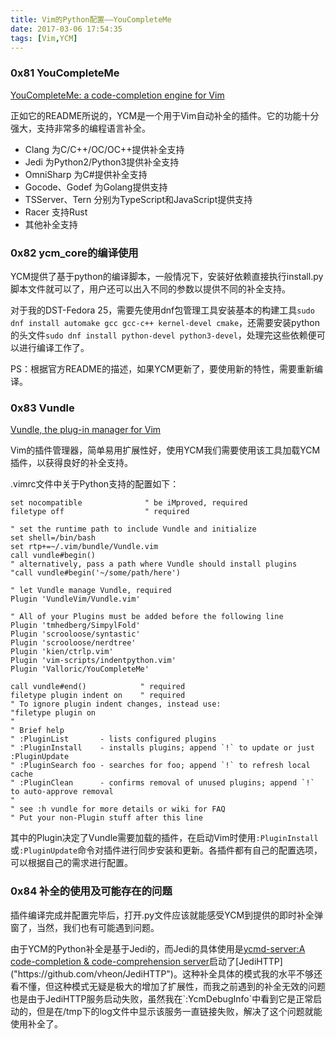 ```yaml
---
title: Vim的Python配置——YouCompleteMe
date: 2017-03-06 17:54:35
tags: [Vim,YCM]
---
```


### 0x81 YouCompleteMe
[YouCompleteMe: a code-completion engine for Vim]("https://github.com/Valloric/YouCompleteMe")

正如它的README所说的，YCM是一个用于Vim自动补全的插件。它的功能十分强大，支持非常多的编程语言补全。
* Clang 为C/C++/OC/OC++提供补全支持
* Jedi 为Python2/Python3提供补全支持
* OmniSharp 为C#提供补全支持
* Gocode、Godef 为Golang提供支持
* TSServer、Tern 分别为TypeScript和JavaScript提供支持
* Racer 支持Rust
* 其他补全支持

### 0x82 ycm_core的编译使用
YCM提供了基于python的编译脚本，一般情况下，安装好依赖直接执行install.py脚本文件就可以了，用户还可以出入不同的参数以提供不同的补全支持。

对于我的DST-Fedora 25，需要先使用dnf包管理工具安装基本的构建工具`sudo dnf install automake gcc gcc-c++ kernel-devel cmake`，还需要安装python的头文件`sudo dnf install python-devel python3-devel`，处理完这些依赖便可以进行编译工作了。

PS：根据官方README的描述，如果YCM更新了，要使用新的特性，需要重新编译。

### 0x83 Vundle
[Vundle, the plug-in manager for Vim]("https://github.com/VundleVim/Vundle.vim")

Vim的插件管理器，简单易用扩展性好，使用YCM我们需要使用该工具加载YCM插件，以获得良好的补全支持。

.vimrc文件中关于Python支持的配置如下：
```vim
set nocompatible              " be iMproved, required
filetype off                  " required

" set the runtime path to include Vundle and initialize
set shell=/bin/bash
set rtp+=~/.vim/bundle/Vundle.vim
call vundle#begin()
" alternatively, pass a path where Vundle should install plugins
"call vundle#begin('~/some/path/here')

" let Vundle manage Vundle, required
Plugin 'VundleVim/Vundle.vim'

" All of your Plugins must be added before the following line
Plugin 'tmhedberg/SimpylFold'
Plugin 'scrooloose/syntastic'
Plugin 'scrooloose/nerdtree'
Plugin 'kien/ctrlp.vim'
Plugin 'vim-scripts/indentpython.vim'
Plugin 'Valloric/YouCompleteMe'

call vundle#end()            " required
filetype plugin indent on    " required
" To ignore plugin indent changes, instead use:
"filetype plugin on
"
" Brief help
" :PluginList       - lists configured plugins
" :PluginInstall    - installs plugins; append `!` to update or just :PluginUpdate
" :PluginSearch foo - searches for foo; append `!` to refresh local cache
" :PluginClean      - confirms removal of unused plugins; append `!` to auto-approve removal
"
" see :h vundle for more details or wiki for FAQ
" Put your non-Plugin stuff after this line
```
其中的Plugin决定了Vundle需要加载的插件，在启动Vim时使用`:PluginInstall`或`:PluginUpdate`命令对插件进行同步安装和更新。各插件都有自己的配置选项，可以根据自己的需求进行配置。

### 0x84 补全的使用及可能存在的问题
插件编译完成并配置完毕后，打开.py文件应该就能感受YCM到提供的即时补全弹窗了，当然，我们也有可能遇到问题。

由于YCM的Python补全是基于Jedi的，而Jedi的具体使用是[ycmd-server:A code-completion & code-comprehension server]("https://github.com/Valloric/ycmd")启动了[JediHTTP]("https://github.com/vheon/JediHTTP")。这种补全具体的模式我的水平不够还看不懂，但这种模式无疑是极大的增加了扩展性，而我之前遇到的补全无效的问题也是由于JediHTTP服务启动失败，虽然我在`:YcmDebugInfo`中看到它是正常启动的，但是在/tmp下的log文件中显示该服务一直链接失败，解决了这个问题就能使用补全了。